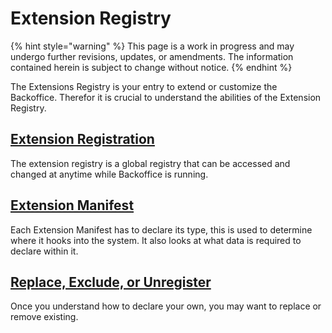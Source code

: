 # Extension Registry

{% hint style="warning" %}
This page is a work in progress and may undergo further revisions, updates, or amendments. The information contained herein is subject to change without notice.
{% endhint %}

The Extensions Registry is your entry to extend or customize the Backoffice. Therefor it is crucial to understand the abilities of the Extension Registry.

## [Extension Registration](extension-registry.md) <a href="#registration" id="registration"></a>

The extension registry is a global registry that can be accessed and changed at anytime while Backoffice is running.

## [Extension Manifest](extension-manifest.md)

Each Extension Manifest has to declare its type, this is used to determine where it hooks into the system. It also looks at what data is required to declare within it.

## [Replace, Exclude, or Unregister](replace-exclude-or-unregister.md)

Once you understand how to declare your own, you may want to replace or remove existing.
